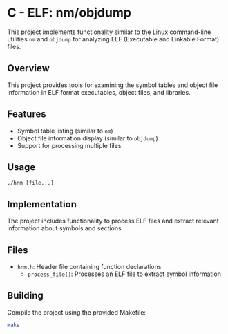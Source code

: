 # C - ELF: nm/objdump

This project implements functionality similar to the Linux command-line utilities `nm` and `objdump` for analyzing ELF (Executable and Linkable Format) files.

## Overview

This project provides tools for examining the symbol tables and object file information in ELF format executables, object files, and libraries.

## Features

- Symbol table listing (similar to `nm`)
- Object file information display (similar to `objdump`)
- Support for processing multiple files

## Usage

```
./hnm [file...]
```

## Implementation

The project includes functionality to process ELF files and extract relevant information about symbols and sections.

## Files

- `hnm.h`: Header file containing function declarations
  - `process_file()`: Processes an ELF file to extract symbol information

## Building

Compile the project using the provided Makefile:

```bash
make
```
